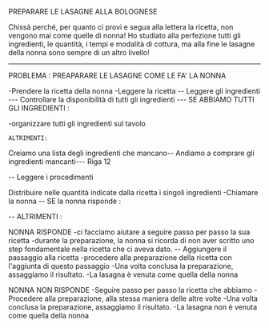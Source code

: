 PREPARARE LE LASAGNE ALLA BOLOGNESE

Chissà perché, per quanto ci provi e segua alla lettera la ricetta,
non vengono mai come quelle di nonna! Ho studiato alla perfezione tutti gli ingredienti,
le quantità, i tempi e modalità di cottura, ma alla fine le lasagne della nonna sono sempre di un altro livello!

--------------------------------------------------------------------------------------------------------------

PROBLEMA : PREAPARARE LE LASAGNE COME LE FA' LA NONNA

-Prendere la ricetta della nonna
-Leggere la ricetta
-- Leggere gli ingredienti
--- Controllare la disponibilità di tutti gli ingredienti
--- SE ABBIAMO TUTTI GLI INGREDIENTI :
    
-organizzare tutti gli ingredienti sul tavolo

    ALTRIMENTI:
    
Creiamo una lista degli ingredienti che mancano-- Andiamo a comprare gli ingredienti mancanti--- Riga 12

-- Leggere i procedimenti

Distribuire nelle quantità indicate dalla ricetta i singoli ingredienti
-Chiamare la nonna
-- SE la nonna risponde :

-- ALTRIMENTI :



NONNA RISPONDE
-ci facciamo aiutare a seguire passo per passo la sua ricetta
-durante la preparazione, la nonna si ricorda di non aver scritto uno step fondamentale nella ricetta che ci aveva dato.
-- Aggiungere il passaggio alla ricetta
-procedere alla preparazione della ricetta con l'aggiunta di questo passaggio
-Una volta conclusa la preparazione, assaggiamo il risultato.
-La lasagna è venuta come quella della nonna




NONNA NON RISPONDE
-Seguire passo per passo la ricetta che abbiamo
-Procedere alla preparazione, alla stessa maniera delle altre volte
-Una volta conclusa la preparazione, assaggiamo il risultato.
-La lasagna non è venuta come quella della nonna
